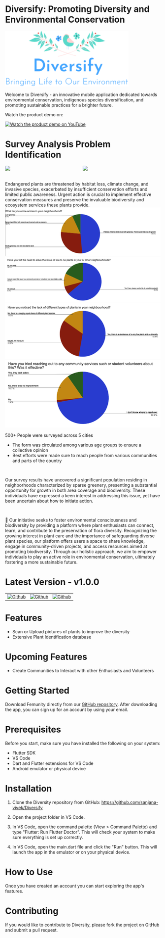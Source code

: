 # Diversify: Promoting Diversity and Environmental Conservation 

<img src="assets/images/diversify_logo.png" alt="Diversify Logo" width="400">

Welcome to Diversify - an innovative mobile application dedicated towards environmental conservation, indigenous species diversification, and promoting sustainable practices for a brighter future.

Watch the product demo on:

[![Watch the product demo on YouTube](https://img.shields.io/badge/YouTube-%23FF0000.svg?style=for-the-badge&logo=YouTube&logoColor=white)](https://www.youtube.com)

# Survey Analysis Problem Identification
<div style="display: flex; align-items: space-evenly; justify-content:space-evenly" >
  <img src="https://lh3.googleusercontent.com/proxy/6-tc5Woy9Kh8B0Vj8pespN-xwftKk1ZTIFZhYrEDHJkZkHZrxB2yu-LYmAbb8Of1GUgUIOgQGghWqZaiedxMBNesQ0HKYmabokbhyKRTPARus8cuRgi7f4fpFlAGJO6Y6Qs" width="300">
  <img src="https://theglobaleducationproject.org/earth/infographics/biomes_species-at-risk-plants.png" width="300">
</div>
<br><br>
Endangered plants are threatened by habitat loss, climate change, and invasive species, exacerbated by insufficient conservation efforts and limited public awareness. Urgent action is crucial to implement effective conservation measures and preserve the invaluable biodiversity and ecosystem services these plants provide.
<br>

<img src="assets/display_images/Screenshot 2024-02-25 at 9.14.57 PM.png">
<img src="assets/display_images/Screenshot 2024-02-25 at 9.15.45 PM.png">
<img src="assets/display_images/Screenshot 2024-02-25 at 9.16.31 PM.png">
<img src="assets/display_images/Screenshot 2024-02-25 at 9.17.32 PM.png">

 500+ People were surveyed across 5 cities
- The form was circulated among various age groups to ensure a collective opinion
-  Best efforts were made sure to reach people from various communities and parts of the country

<br>

Our survey results have uncovered a significant population residing in neighborhoods characterized by sparse greenery, presenting a substantial opportunity for growth in both area coverage and biodiversity. These individuals have expressed a keen interest in addressing this issue, yet have been uncertain about how to initiate action.
  
<br>

🌿 Our initiative seeks to foster environmental consciousness and biodiversity by providing a platform where plant enthusiasts can connect, learn, and contribute to the preservation of flora diversity. Recognizing the growing interest in plant care and the importance of safeguarding diverse plant species, our platform offers users a space to share knowledge, engage in community-driven projects, and access resources aimed at promoting biodiversity. Through our holistic approach, we aim to empower individuals to play an active role in environmental conservation, ultimately fostering a more sustainable future.


# Latest Version - v1.0.0
  <table>
    <tr>
      <td>
        <a href="https://github.com/sanjana-vivek/Diversify/releases/Diversify_v1.0.0.apk">
          <img src="https://user-images.githubusercontent.com/663460/26973090-f8fdc986-4d14-11e7-995a-e7c5e79ed925.png" alt="Github" width="200">
        </a>
      </td>
      <td>
        <a href="https://media.giphy.com/media/iHD88spVFkL7mZakwa/giphy.gif">
          <img src="https://imgur.com/F5JxdNT.png" alt="Github" width="200">
        </a>
      </td>
         <td>
        <a href="https://media.giphy.com/media/iHD88spVFkL7mZakwa/giphy.gif">
          <img src="https://imgur.com/91mkzE2.png" alt="Github" width="200">
        </a>
      </td>
    </tr>
  </table>

# Features 
  - Scan or Upload pictures of plants to improve the diversity
  - Extensive Plant Identification database
    
# Upcoming Features
  - Create Communities to Interact with other Enthusiasts and Volunteers

# Getting Started

Download Femunity directly from our [GitHub repository](https://github.com/sanjana-vivek/Diversity). After downloading the app, you can sign up for an account
by using your email.

# Prerequisites

Before you start, make sure you have installed the following on your system:

- Flutter SDK
- VS Code
- Dart and Flutter extensions for VS Code
- Android emulator or physical device

# Installation

1. Clone the Diversity repository from GitHub: https://github.com/sanjana-vivek/Diversify

2. Open the project folder in VS Code.

3. In VS Code, open the command palette (View > Command Palette) and type "Flutter: Run Flutter Doctor". This will check your system to make sure everything is set up correctly.

4. In VS Code, open the main.dart file and click the "Run" button. This will launch the app in the emulator or on your physical device.


# How to Use
Once you have created an account you can start exploring the app's features.

# Contributing
  If you would like to contribute to Diversity, please fork the project on GitHub and submit a pull request.
